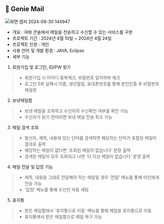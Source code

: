 ## 📧 Genie Mail

 ![화면 캡처 2024-08-30 144947](https://github.com/user-attachments/assets/f41f8dcc-784d-4964-a52c-a0f4506f6b16)


  
- 개요 : 자바 콘솔에서 메일을 전송하고 수신할 수 있는 서비스를 구현
- 프로젝트 기간 : 2024년 4월 10일 ~ 2024년 4월 24일
- 프로젝트 인원 : 개인
- 사용 언어 및 개발 환경 : JAVA, Eclipse
- 세부 기능
1. 회원가입 및 로그인, ID/PW 찾기
> - 회원가입 시 아이디 중복체크, 비밀번호 일치여부 체크
> - 로그인 5회 실패시 이름, 생년월일, 휴대폰번호를 통해 본인인증 후 비밀번호 재설정
2. 보낸메일함
> - 보낸 메일을 조회하고 수신자의 수신확인 여부를 확인 가능
> - 수신자가 읽기 전이라면 보낸 메일 전송 취소 가능
3. 메일 검색 조회
> - 발신자, 제목, 내용에 있는 단어를 검색하면 해당하는 단어가 포함된 메일이 결과로 출력
> - 해당하는 메일이 없다면 '조회된 메일이 없습니다' 문장 출력
> - 검색된 메일이 모두 조회되고 나면 '더 이상 메일이 없습니다' 문장 출력
4. 메일 전달 및 답장 기능
> - 제목, 내용을 그대로 전달해야 하는 메일일 경우 '전달' 메뉴를 통해 타인에게 전송 가능
> - '답장' 메뉴를 통해 수신인 자동 세팅
5. 휴지통
> - 받은 메일함에서 '휴지통으로 이동' 메뉴를 통해 메일을 휴지통으로 이동
> - 휴지통에서 받은 메일함으로 메일 복구 가능

